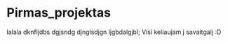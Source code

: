 # Pirmas_projektas


lalala
dknfljdbs
dgjsndg
djnglsdjgn
ljgbdalgjbl;
Visi keliaujam į savaitgalį :D 
